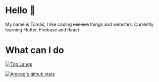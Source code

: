 # Hello 👋
My name is Tomáš, I like coding ~~useless~~ things and websites. Currently learning Flutter, Firebase and React

# What can I do
[![Top Langs](https://github-readme-stats.vercel.app/api/top-langs/?username=Kendy205&theme=nord)](https://github.com/anuraghazra/github-readme-stats)

[![Anurag's github stats](https://github-readme-stats.vercel.app/api?username=Kendy205&theme=nord)](https://github.com/anuraghazra/github-readme-stats)
